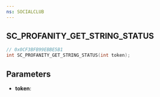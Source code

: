 ```yaml
---
ns: SOCIALCLUB
---
```

## SC_PROFANITY_GET_STRING_STATUS

```c
// 0x0CF3BFB99EBBE5B1
int SC_PROFANITY_GET_STRING_STATUS(int token);
```

## Parameters
* **token**:
